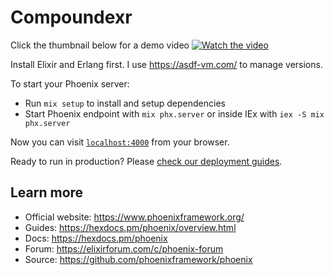 # Compoundexr
Click the thumbnail below for a demo video
[![Watch the video](https://img.youtube.com/vi/Ytot10UHN4E/maxresdefault.jpg)](https://www.youtube.com/watch?v=Ytot10UHN4E)

Install Elixir and Erlang first. I use https://asdf-vm.com/ to manage versions.

To start your Phoenix server:

  * Run `mix setup` to install and setup dependencies
  * Start Phoenix endpoint with `mix phx.server` or inside IEx with `iex -S mix phx.server`

Now you can visit [`localhost:4000`](http://localhost:4000) from your browser.

Ready to run in production? Please [check our deployment guides](https://hexdocs.pm/phoenix/deployment.html).

## Learn more

  * Official website: https://www.phoenixframework.org/
  * Guides: https://hexdocs.pm/phoenix/overview.html
  * Docs: https://hexdocs.pm/phoenix
  * Forum: https://elixirforum.com/c/phoenix-forum
  * Source: https://github.com/phoenixframework/phoenix
